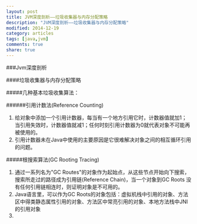 ```yaml
---
layout: post
title: JVM深度剖析——垃圾收集器与内存分配策略
description: "JVM深度剖析——垃圾收集器与内存分配策略"
modified: 2014-12-19
category: articles
tags: [java,jvm]
comments: true
share: true
---
```


###Jvm深度剖析

####垃圾收集器与内存分配策略


#####几种基本垃圾收集算法：

######引用计数法(Reference Counting)
1. 给对象中添加一个引用计数器，每当有一个地方引用它时，计数器值就加1；当引用失效时，计数器值就减1；任何时刻引用计数器为0就代表对象不可能再被使用的。
2. 引用计数器未在Java中使用的主要原因是它很难解决对象之间的相互循环引用的问题。

#####根搜索算法(GC Rooting Tracing)
1. 通过一系列名为"GC Routes"的对象作为起始点，从这些节点开始向下搜索，搜索所走过的路径成为引用链(Reference Chain)，当一个对象到GC Roots 没有任何引用链相连时，则证明对象是不可用的。
2. Java语言里，可以作为GC Roots的对象包括：虚拟机栈中引用的对象、方法区中得类静态属性引用的对象、方法区中常亮引用的对象、本地方法栈中JNI的引用对象
3. 



